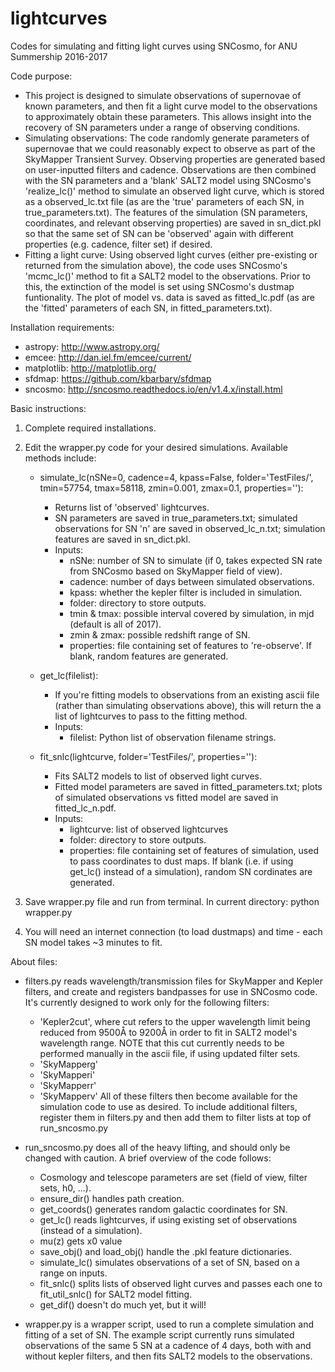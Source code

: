 # lightcurves
Codes for simulating and fitting light curves using SNCosmo, for ANU Summership 2016-2017


Code purpose:
* This project is designed to simulate observations of supernovae of known parameters, and then fit a light curve model to the   observations to approximately obtain these parameters.  This allows insight into the recovery of SN parameters under a range of observing conditions.
* Simulating observations:  The code randomly generate parameters of supernovae that we could reasonably expect to observe as part of the   SkyMapper Transient Survey.  Observing properties are generated based on user-inputted filters and cadence.  Observations are then combined with the SN parameters and a 'blank' SALT2 model using SNCosmo's 'realize_lc()' method to simulate an observed light curve, which is stored as a observed_lc.txt file (as are the 'true' parameters of each SN, in true_parameters.txt).  The features of the simulation (SN parameters, coordinates, and relevant observing properties) are saved in sn_dict.pkl so that the same set of SN can be 'observed' again with different properties (e.g. cadence, filter set) if desired.
* Fitting a light curve:  Using observed light curves (either pre-existing or returned from the simulation above), the code uses SNCosmo's   'mcmc_lc()' method to fit a SALT2 model to the observations.  Prior to this, the extinction of the model is set using SNCosmo's dustmap   funtionality.  The plot of model vs. data is saved as fitted_lc.pdf (as are the 'fitted' parameters of each SN, in fitted_parameters.txt).


Installation requirements:
* astropy: http://www.astropy.org/
* emcee: http://dan.iel.fm/emcee/current/
* matplotlib: http://matplotlib.org/
* sfdmap: https://github.com/kbarbary/sfdmap
* sncosmo: http://sncosmo.readthedocs.io/en/v1.4.x/install.html


Basic instructions:

1. Complete required installations.

2. Edit the wrapper.py code for your desired simulations.  Available methods include:

   *  simulate_lc(nSNe=0, cadence=4, kpass=False, folder='TestFiles/', tmin=57754, tmax=58118, zmin=0.001, zmax=0.1, properties=''):
      - Returns list of 'observed' lightcurves.  
      - SN parameters are saved in true_parameters.txt; simulated observations for SN 'n' are saved in observed_lc_n.txt; simulation features are saved in sn_dict.pkl.
      - Inputs:
        - nSNe: number of SN to simulate (if 0, takes expected SN rate from SNCosmo based on SkyMapper field of view).
        - cadence: number of days between simulated observations.
        - kpass: whether the kepler filter is included in simulation.
        - folder: directory to store outputs.
        - tmin & tmax: possible interval covered by simulation, in mjd (default is all of 2017).
        - zmin & zmax: possible redshift range of SN.
        - properties: file containing set of features to 're-observe'.  If blank, random features are generated.
   
   * get_lc(filelist): 
      - If you're fitting models to observations from an existing ascii file (rather than simulating observations above), this will return the a list of lightcurves to pass to the fitting method.
      - Inputs:
        - filelist: Python list of observation filename strings.
   
   * fit_snlc(lightcurve, folder='TestFiles/', properties=''):
     - Fits SALT2 models to list of observed light curves.
     - Fitted model parameters are saved in fitted_parameters.txt; plots of simulated observations vs fitted model are saved in fitted_lc_n.pdf.
     - Inputs:
        - lightcurve: list of observed lightcurves
        - folder: directory to store outputs.
        - properties: file containing set of features of simulation, used to pass coordinates to dust maps.  If blank (i.e. if using get_lc() instead of a simulation), random SN cordinates are generated.
   
3. Save wrapper.py file and run from terminal.  In current directory: python wrapper.py

4. You will need an internet connection (to load dustmaps) and time - each SN model takes ~3 minutes to fit.


About files:

* filters.py reads wavelength/transmission files for SkyMapper and Kepler filters, and create and registers bandpasses for use in SNCosmo   code.  It's currently designed to work only for the following filters:
  - 'Kepler2cut', where cut refers to the upper wavelength limit being reduced from 9500Å to 9200Å in order to fit in SALT2 model's wavelength range.  NOTE that this cut currently needs to be performed manually in the ascii file, if using updated filter sets.
  - 'SkyMapperg'
  - 'SkyMapperi'
  - 'SkyMapperr'
  - 'SkyMapperv'
  All of these filters then become available for the simulation code to use as desired.  To include additional filters, register them in filters.py and then add them to filter lists at top of run_sncosmo.py
  
* run_sncosmo.py does all of the heavy lifting, and should only be changed with caution.  A brief overview of the code follows:
  - Cosmology and telescope parameters are set (field of view, filter sets, h0, ...).
  - ensure_dir() handles path creation.
  - get_coords() generates random galactic coordinates for SN.
  - get_lc() reads lightcurves, if using existing set of observations (instead of a simulation).
  - mu(z) gets x0 value
  - save_obj() and load_obj() handle the .pkl feature dictionaries.
  - simulate_lc() simulates observations of a set of SN, based on a range on inputs.
  - fit_snlc() splits lists of observed light curves and passes each one to fit_util_snlc() for SALT2 model fitting.
  - get_dif() doesn't do much yet, but it will!

* wrapper.py is a wrapper script, used to run a complete simulation and fitting of a set of SN.  The example script currently runs simulated observations of the same 5 SN at a cadence of 4 days, both with and without kepler filters, and then fits SALT2 models to the observations.


